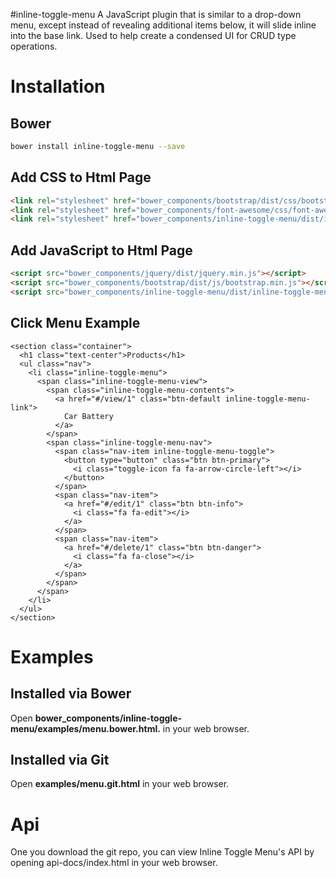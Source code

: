 #inline-toggle-menu
A JavaScript plugin that is similar to a drop-down menu, except instead of revealing additional items below, it will slide inline into the base link. Used to help create a condensed UI for CRUD type operations.

# Installation

## Bower
```bash
bower install inline-toggle-menu --save
```

## Add CSS to Html Page
```html
<link rel="stylesheet" href="bower_components/bootstrap/dist/css/bootstrap.min.css">
<link rel="stylesheet" href="bower_components/font-awesome/css/font-awesome.min.css">
<link rel="stylesheet" href="bower_components/inline-toggle-menu/dist/inline-toggle-menu.min.css">
```

## Add JavaScript to Html Page
```html
<script src="bower_components/jquery/dist/jquery.min.js"></script>
<script src="bower_components/bootstrap/dist/js/bootstrap.min.js"></script>
<script src="bower_components/inline-toggle-menu/dist/inline-toggle-menu.min.js"></script>
```

## Click Menu Example
```
<section class="container">
  <h1 class="text-center">Products</h1>
  <ul class="nav">
    <li class="inline-toggle-menu">
      <span class="inline-toggle-menu-view">
        <span class="inline-toggle-menu-contents">
          <a href="#/view/1" class="btn-default inline-toggle-menu-link">
            Car Battery
          </a>
        </span>
        <span class="inline-toggle-menu-nav">
          <span class="nav-item inline-toggle-menu-toggle">
            <button type="button" class="btn btn-primary">
              <i class="toggle-icon fa fa-arrow-circle-left"></i>
            </button>
          </span>
          <span class="nav-item">
            <a href="#/edit/1" class="btn btn-info">
              <i class="fa fa-edit"></i>
            </a>
          </span>
          <span class="nav-item">
            <a href="#/delete/1" class="btn btn-danger">
              <i class="fa fa-close"></i>
            </a>
          </span>
        </span>
      </span>
    </li>
  </ul>
</section>
```
# Examples

## Installed via Bower
Open **bower_components/inline-toggle-menu/examples/menu.bower.html.** in your web browser.

## Installed via Git
Open **examples/menu.git.html** in your web browser.

# Api

One you download the git repo, you can view Inline Toggle Menu's API by opening api-docs/index.html in your web browser.
